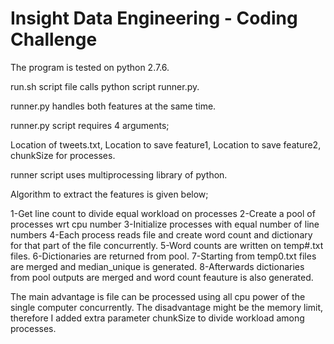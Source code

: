 Insight Data Engineering - Coding Challenge
===========================================================

The program is tested on python 2.7.6.

run.sh script file calls python script runner.py.

runner.py handles both features at the same time.

runner.py script requires 4 arguments;

Location of tweets.txt,
Location to save feature1,
Location to save feature2,
chunkSize for processes.

runner script uses multiprocessing library of python.

Algorithm to extract the features is given below;

1-Get line count to divide equal workload on processes
2-Create a pool of processes wrt cpu number
3-Initialize processes with equal number of line numbers
4-Each process reads file and create word count and dictionary for that part of the file concurrently.
5-Word counts are written on temp#.txt files.
6-Dictionaries are returned from pool.
7-Starting from temp0.txt files are merged and median_unique is generated.
8-Afterwards dictionaries from pool outputs are merged and word count feauture is also generated.

The main advantage is file can be processed using all cpu power of the single computer concurrently.
The disadvantage might be the memory limit, therefore I added extra parameter chunkSize to divide workload among processes. 
